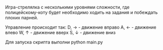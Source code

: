 Игра-стрелялка с несколькими уровнями сложности, где полицейскому-коту будет необходимо ходить на задания и побеждать плохих парней.

Управление происходит так:
   D, →  -  движение вправо
   A, ←  -  движение влево
   W, ↑  -  движение вверх
   S, ↓  -  движение вниз

Для запуска скрипта выполни python main.py